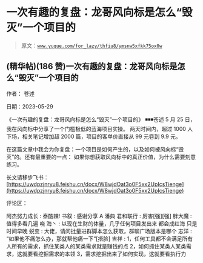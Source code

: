 # 一次有趣的复盘：龙哥风向标是怎么“毁灭”一个项目的

> 原文：[`www.yuque.com/for_lazy/thfiu8/ymsnw5xfkk75ox0w`](https://www.yuque.com/for_lazy/thfiu8/ymsnw5xfkk75ox0w)



## (精华帖)(186 赞)一次有趣的复盘：龙哥风向标是怎么“毁灭”一个项目的 

作者： 苍述 

日期：2023-05-29 

《一次有趣的复盘：龙哥风向标是怎么“毁灭”一个项目的》 ◾️◾️◾️苍述 5 月 25 日，我在风向标中分享了一个门槛极低的蓝海项目实操。 两天时间内，超过 1000 人下场，相关笔记增加超 2000 篇，项目的客单价直接从 99 元卷到 9.9 元。 

在这篇文章中我会为你复盘：一个项目是如何产生的，以及如何被风向标“毁灭”的。还有最重要的一点： 如果你想获取风向标中的真正价值，为什么需要刻意练习。 

长文请移步飞书： [https://uwdpzjnryu8.feishu.cn/docx/W8wjdOat3o0F5xx2UpIcsTienge](https://uwdpzjnryu8.feishu.cn/docx/W8wjdOat3o0F5xx2UpIcsTienge) 

评论区： 

阿杰努力成长 : 泰酷辣! 书叙 : 感谢分享 A 潘典 君和联行 : 厉害[强][强] 胖大魔 : 值得多看几遍 哓 海丶 : 以现在生财的体量，几乎任何项目发出来 都会成红海 只是时间早晚 蜕变 : 大佬，请问批量进群脚本怎么获取，群聊广场版本是哪个 志洋 : “如果他不痛怎么办，那就帮他痛一下”[捂脸] 吉祥 : 1，任何工具都不会满足所有人所有的需求，抓住某类人的某类需求就是赚钱的点 2，如何抓住某类人某类需求，这就要看挖掘需求的本领 3，需求挖掘出来了如何实现，这就要看执行力